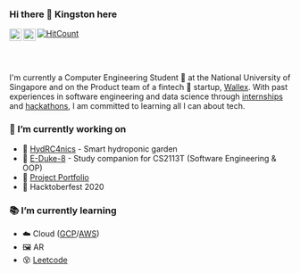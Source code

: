 <!--
**kstonekuan/kstonekuan** is a ✨ _special_ ✨ repository because its `README.md` (this file) appears on your GitHub profile.

Here are some ideas to get you started:

- 🔭 I’m currently working on ...
- 🌱 I’m currently learning ...
- 👯 I’m looking to collaborate on ...
- 🤔 I’m looking for help with ...
- 💬 Ask me about ...
- 📫 How to reach me: ...
- 😄 Pronouns: ...
- ⚡ Fun fact: ...
-->

### Hi there 👋 Kingston here

<a href="https://www.linkedin.com/in/kingston-kuan/">
    <img align="left" alt="LinkedIn" width="22px" src="https://cdn.jsdelivr.net/npm/simple-icons@v3/icons/linkedin.svg" />
</a>

<a href="https://t.me/kstonekuan">
  <img align="left" alt="Telegram" width="22px" src="https://cdn.jsdelivr.net/npm/simple-icons@v3/icons/telegram.svg" />
</a>

[![HitCount](http://hits.dwyl.com/kstonekuan/profile.svg)](http://hits.dwyl.com/kstonekuan/profile)

<br/>
<br/>

I'm currently a Computer Engineering Student 🔌 at the National University of Singapore and on the Product team of a fintech 💱 startup, [Wallex](https://wallex.asia/sg/). With past experiences in software engineering and data science through [internships](https://www.linkedin.com/in/kingston-kuan/) and [hackathons](https://devpost.com/kstonekuan), I am committed to learning all I can about tech.

### 🔭 I’m currently working on

- 🌱 [HydRC4nics](https://github.com/OrcaTech-RC4/HydRC4nics) - Smart hydroponic garden
- 🤖 [E-Duke-8](https://github.com/AY2021S1-CS2113T-F12-3/tp) - Study companion for CS2113T (Software Engineering & OOP)
- 📑 [Project Portfolio](https://kstonekuan.github.io/)
- 👾 Hacktoberfest 2020

### 📚 I’m currently learning

- ☁️ Cloud ([GCP](https://google.qwiklabs.com/public_profiles/43304000-3872-4b46-b1f2-24944a096821)/[AWS](https://credentials.edx.org/credentials/53cb7c5b4f8944da96d4d80c579fe95a/))
- 🖼️ AR
- 😵 [Leetcode](https://leetcode.com/kstonekuan/) 
